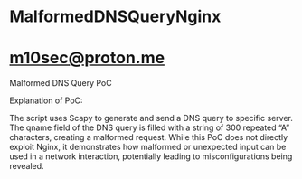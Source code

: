 # MalformedDNSQueryNginx
# m10sec@proton.me
Malformed DNS Query PoC


Explanation of PoC:

The script uses Scapy to generate and send a DNS query to specific server.
The qname field of the DNS query is filled with a string of 300 repeated “A” characters, creating a malformed request.
While this PoC does not directly exploit Nginx, it demonstrates how malformed or unexpected input can be used in a network interaction, potentially leading to misconfigurations being revealed.

